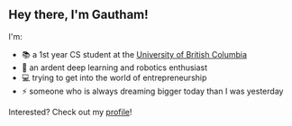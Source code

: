 ## Hey there, I'm Gautham!

I'm:
  - 📚 a 1st year CS student at the [University of British Columbia](https://www.ubc.ca/)
  - 🤖 an ardent deep learning and robotics enthusiast
  - 💻 trying to get into the world of entrepreneurship
  - ⚡ someone who is always dreaming bigger today than I was yesterday

Interested? Check out my [profile](https://gauthamv6002.github.io/)!




<!--
**GauthamV6002/GauthamV6002** is a ✨ _special_ ✨ repository because its `README.md` (this file) appears on your GitHub profile.

Here are some ideas to get you started:

- 🔭 I’m currently working on ...
- 🌱 I’m currently learning ...
- 👯 I’m looking to collaborate on ...
- 🤔 I’m looking for help with ...
- 💬 Ask me about ...
- 📫 How to reach me: ...
- 😄 Pronouns: ...
-  Fun fact: ...
-->
